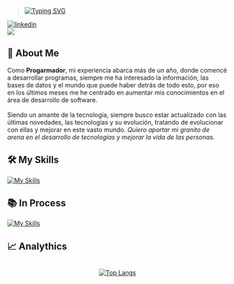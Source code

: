 > [![Typing SVG](https://readme-typing-svg.demolab.com?font=Fira+Code&weight=700&size=22&duration=4000&pause=1000&color=853DD8&vCenter=true&random=false&width=435&lines=Hey+there%2C+I'm+Jorge!+%F0%9F%A4%98%F0%9F%8F%BC;Hey+there%2C+I'm+developer!+%F0%9F%96%A5%EF%B8%8F)](https://git.io/typing-svg)

[![linkedin](https://img.shields.io/badge/linkedin-0A66C2?style=for-the-badge&logo=linkedin&logoColor=white)](https://www.linkedin.com/in/jorgebiuza/)  
<img src="https://user-images.githubusercontent.com/73097560/115834477-dbab4500-a447-11eb-908a-139a6edaec5c.gif">

## 🚀 About Me

Como **Progarmador**, mi experiencia abarca más de un año, donde comencé a desarrollar programas, siempre me ha interesado la información, las bases de datos y el mundo que puede haber detrás de todo esto, por eso en los últimos meses me he centrado en aumentar mis conocimientos en el área de desarrollo de software. <br><br>
Siendo un amante de la tecnología, siempre busco estar actualizado con las últimas novedades, las tecnologías y su evolución, tratando de evolucionar con ellas y mejorar en este vasto mundo. _Quiero aportar mi granito de arena en el desarrollo de tecnologías y mejorar la vida de las personas._


## 🛠️ My Skills

[![My Skills](https://skillicons.dev/icons?i=html,css,js,nodejs,react,Angualr,mysql,git,java,Ionic,github,bash)](https://skillicons.dev)

## 📚 In Process

 [![My Skills](https://skillicons.dev/icons?i=python,docker,go,ts)](https://skillicons.dev)

## 📈 Analythics
<div class="stats" style="display:flex; justify-content: center; align-items: center;">


[![Top Langs](https://github-readme-stats.vercel.app/api/top-langs/?username=GoblinGuide1&langs_count=10&theme=midnight-purple&layout=compact&hide_border=true&hide=css&card_width=390px)](https://github.com/GoblinGuide1)

</div>
